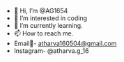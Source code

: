 - 👋 Hi, I’m @AG1654
- 👀 I’m interested in coding
- 🌱 I’m currently learning.
- 📫 How to reach me.
- Email📧- atharva160504@gmail.com
-  Instagram- @atharva.g_16

<!---
AG1654/AG1654 is a ✨ special ✨ repository because its `README.md` (this file) appears on your GitHub profile.
You can click the Preview link to take a look at your changes.
--->
